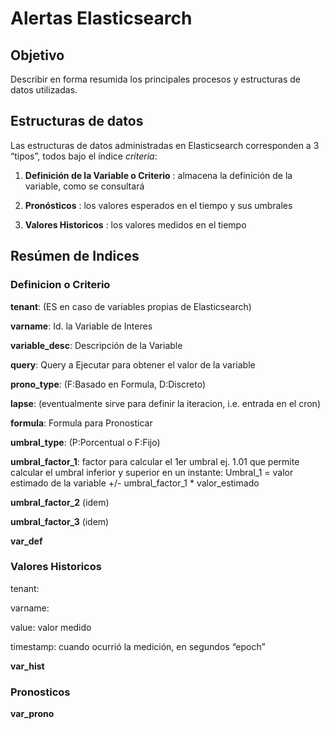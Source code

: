 # Alertas Elasticsearch

## Objetivo
Describir en forma resumida los principales procesos y estructuras de datos utilizadas.

## Estructuras de datos
Las estructuras de datos administradas en Elasticsearch corresponden a 3 “tipos”, todos bajo el índice _criteria_:

1. **Definición de la Variable o Criterio** : almacena la definición de la variable, como se consultará

2. **Pronósticos** : los valores esperados en el tiempo y sus umbrales

3. **Valores Historicos** : los valores medidos en el tiempo

## Resúmen de Indices

### Definicion o Criterio
   __tenant__: (ES en caso de variables propias de Elasticsearch)
   
   
   __varname__: Id. la Variable de Interes
   
   
   __variable_desc__: Descripción de la Variable
   
   __query__: Query a Ejecutar para obtener el valor de la variable
   
   __prono_type__: (F:Basado en Formula, D:Discreto)
   
   __lapse__: (eventualmente sirve para definir la iteracion, i.e. entrada en el cron) 
   
   __formula__: Formula para Pronosticar
   
   __umbral_type__: (P:Porcentual o F:Fijo)
   
   __umbral_factor_1__:  factor para calcular el 1er umbral ej. 1.01 que permite calcular el umbral inferior y superior en un instante: Umbral_1 = valor estimado de la variable +/- umbral_factor_1 * valor_estimado 
   
   __umbral_factor_2__ (idem)

   __umbral_factor_3__ (idem)


**var_def**

### Valores Historicos
   tenant: 
   
   varname: 
   
   value: valor medido
   
   timestamp: cuando ocurrió la medición, en segundos “epoch”
   
**var_hist**

### Pronosticos

**var_prono**







